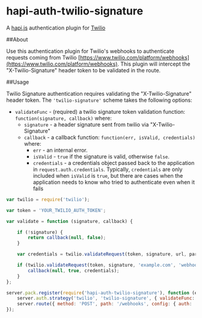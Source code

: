 hapi-auth-twilio-signature
==========================

A [hapi.js](http://hapijs.com/) authentication plugin for [Twilio](https://www.twilio.com)

##About

Use this authentication plugin for Twilio's webhooks to authenticate requests coming from Twilio
[https://www.twilio.com/platform/webhooks](https://www.twilio.com/platform/webhooks).  This plugin will intercept
the "X-Twilio-Signature" header token to be validated in the route.

##Usage

Twilio Signature authentication requires validating the "X-Twilio-Signature" header token. The `'twilio-signature'` scheme takes the following options:

- `validateFunc` - (required) a twilio signature token validation function: `function(signature, callback)` where:
    - `signature` - a header signature sent from twilio via "X-Twilio-Signature"
    - `callback` - a callback function: `function(err, isValid, credentials)` where:
        - `err` - an internal error.
        - `isValid` - `true` if the signature is valid, otherwise `false`.
        - `credentials` - a credentials object passed back to the application in `request.auth.credentials`. Typically, `credentials` are only
          included when `isValid` is `true`, but there are cases when the application needs to know who tried to authenticate even when it fails

```js
var twilio = require('twilio');

var token = 'YOUR_TWILIO_AUTH_TOKEN';

var validate = function (signature, callback) {

    if (!signature) {
        return callback(null, false);
    }

    var credentials = twilio.validateRequest(token, signature, url, params);

    if (twilio.validateRequest(token, signature, 'example.com', 'webhooks')) {
    	callback(null, true, credentials);
    }
};

server.pack.register(require('hapi-auth-twilio-signature'), function (err) {
    server.auth.strategy('twilio', 'twilio-signature', { validateFunc: validate });
    server.route({ method: 'POST', path: '/webhooks', config: { auth: 'twilio' } });
});
```

